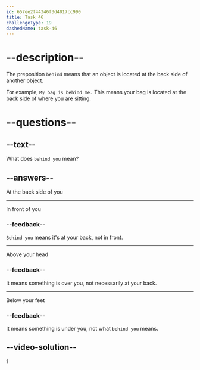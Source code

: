 ```yaml
---
id: 657ee2f44346f3d4017cc990
title: Task 46
challengeType: 19
dashedName: task-46
---
```


# --description--

The preposition `behind` means that an object is located at the back side of another object.

For example, `My bag is behind me.` This means your bag is located at the back side of where you are sitting.

# --questions--

## --text--

What does `behind you` mean?

## --answers--

At the back side of you

---

In front of you

### --feedback--

`Behind you` means it's at your back, not in front.

---

Above your head

### --feedback--

It means something is over you, not necessarily at your back.

---

Below your feet

### --feedback--

It means something is under you, not what `behind you` means.

## --video-solution--

1
